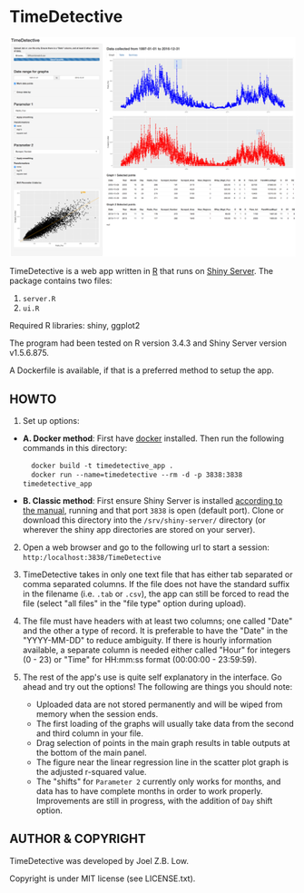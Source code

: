 # TimeDetective #

![TimeDetective](example1screen.png "TimeDetective example")

TimeDetective is a web app written in [R](https://www.r-project.org/) that runs on [Shiny Server](https://shiny.rstudio.com/). The package contains two files:

1. `server.R`
2. `ui.R`
	
Required R libraries: shiny, ggplot2

The program had been tested on R version 3.4.3 and Shiny Server version v1.5.6.875.

A Dockerfile is available, if that is a preferred method to setup the app.


## HOWTO ##

1. Set up options:
	
* **A. Docker method**: First have [docker](https://www.docker.com/) installed. Then run the following commands in this directory:
	
		docker build -t timedetective_app .
		docker run --name=timedetective --rm -d -p 3838:3838 timedetective_app

* **B. Classic method**: First ensure Shiny Server is installed [according to the manual](https://shiny.rstudio.com/products/shiny/download-server/), running and that port `3838` is open (default port). Clone or download this directory into the `/srv/shiny-server/` directory (or wherever the shiny app directories are stored on your server).

2. Open a web browser and go to the following url to start a session:
		`http:/localhost:3838/TimeDetective`

3. TimeDetective takes in only one text file that has either tab separated or comma separated columns. If the file does not have the standard suffix in the filename (i.e. `.tab` or `.csv`), the app can still be forced to read the file (select "all files" in the "file type" option during upload). 

4. The file must have headers with at least two columns; one called "Date" and the other a type of record. It is preferable to have the "Date" in the "YYYY-MM-DD" to reduce ambiguity. If there is hourly information available, a separate column is needed either called "Hour" for integers (0 - 23) or "Time" for HH:mm:ss format (00:00:00 - 23:59:59).

5. The rest of the app's use is quite self explanatory in the interface. Go ahead and try out the options! The following are things you should note:
	+ Uploaded data are not stored permanently and will be wiped from memory when the session ends.
	+ The first loading of the graphs will usually take data from the second and third column in your file.
	+ Drag selection of points in the main graph results in table outputs at the bottom of the main panel.
	+ The figure near the linear regression line in the scatter plot graph is the adjusted r-squared value.
	+ The "shifts" for `Parameter 2` currently only works for months, and data has to have complete months in order to work properly. Improvements are still in progress, with the addition of `Day` shift option.



## AUTHOR & COPYRIGHT ##
TimeDetective was developed by Joel Z.B. Low.

Copyright is under MIT license (see LICENSE.txt).
